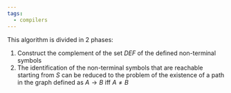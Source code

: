 ```yaml
---
tags:
  - compilers
---
```

This algorithm is divided in 2 phases:
1) Construct the complement of the set $DEF$ of the defined non-terminal symbols
2) The identification of the non-terminal symbols that are reachable starting from $S$ can be reduced to the problem of the existence of a path in the graph defined as $A\to B \text{ iff } A\neq B$

